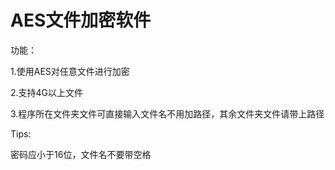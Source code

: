 # AES文件加密软件

功能：

  1.使用AES对任意文件进行加密
  
  2.支持4G以上文件
  
  3.程序所在文件夹文件可直接输入文件名不用加路径，其余文件夹文件请带上路径
  
Tips:

  密码应小于16位，文件名不要带空格
